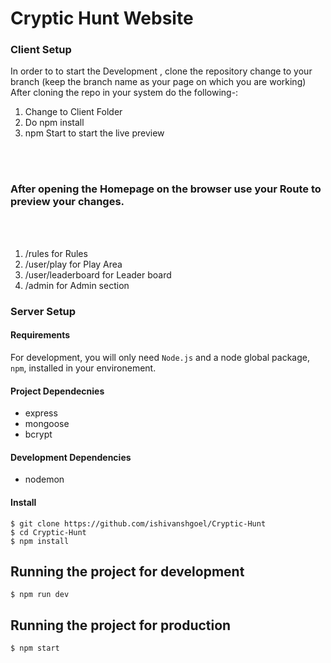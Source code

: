 # Cryptic Hunt Website

### Client Setup
In order to to start the Development , clone the repository change to your branch (keep the branch name as your page on which you are working)
 After cloning the repo in your system do the following-:
 <ol>
  <li>Change to Client Folder</li>
  <li>Do npm install</li>
  <li> npm Start to start the live preview </li>
  </ol>
  <br></br>
   <h3>After opening the Homepage on the browser use your Route to preview your changes.</h3>
  <br></br>
  <ol>
  <li> /rules for Rules</li>
  <li> /user/play for Play Area</li>
  <li> /user/leaderboard for Leader board</li>
  <li> /admin for Admin section </li>
  </ol>

### Server Setup

#### Requirements

For development, you will only need ```Node.js``` and a node global package, ```npm```, installed in your environement.

#### Project Dependecnies
* express
* mongoose
* bcrypt

#### Development Dependencies
* nodemon

#### Install

    $ git clone https://github.com/ishivanshgoel/Cryptic-Hunt
    $ cd Cryptic-Hunt
    $ npm install

## Running the project for development

    $ npm run dev

## Running the project for production

    $ npm start
